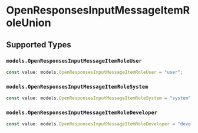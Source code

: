 # OpenResponsesInputMessageItemRoleUnion


## Supported Types

### `models.OpenResponsesInputMessageItemRoleUser`

```typescript
const value: models.OpenResponsesInputMessageItemRoleUser = "user";
```

### `models.OpenResponsesInputMessageItemRoleSystem`

```typescript
const value: models.OpenResponsesInputMessageItemRoleSystem = "system";
```

### `models.OpenResponsesInputMessageItemRoleDeveloper`

```typescript
const value: models.OpenResponsesInputMessageItemRoleDeveloper = "developer";
```

